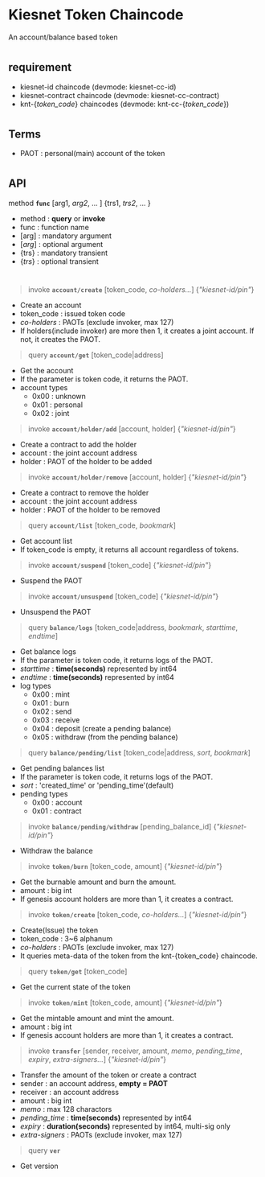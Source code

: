 # Kiesnet Token Chaincode

An account/balance based token

#

## requirement
- kiesnet-id chaincode (devmode: kiesnet-cc-id)
- kiesnet-contract chaincode (devmode: kiesnet-cc-contract)
- knt-{_token_code_} chaincodes (devmode: knt-cc-{_token_code_})

#

## Terms

- PAOT : personal(main) account of the token

#

## API

method __`func`__ [arg1, _arg2_, ... ] {trs1, _trs2_, ... }
- method : __query__ or __invoke__
- func : function name
- [arg] : mandatory argument
- [_arg_] : optional argument
- {trs} : mandatory transient
- {_trs_} : optional transient

#

> invoke __`account/create`__ [token_code, _co-holders..._] {_"kiesnet-id/pin"_}
- Create an account
- token_code : issued token code
- _co-holders_ : PAOTs (exclude invoker, max 127)
- If holders(include invoker) are more then 1, it creates a joint account. If not, it creates the PAOT.

> query __`account/get`__ [token_code|address]
- Get the account
- If the parameter is token code, it returns the PAOT.
- account types
    - 0x00 : unknown
    - 0x01 : personal
    - 0x02 : joint

> invoke __`account/holder/add`__ [account, holder] {_"kiesnet-id/pin"_}
- Create a contract to add the holder
- account : the joint account address
- holder : PAOT of the holder to be added

> invoke __`account/holder/remove`__ [account, holder] {_"kiesnet-id/pin"_}
- Create a contract to remove the holder
- account : the joint account address
- holder : PAOT of the holder to be removed

> query __`account/list`__ [token_code, _bookmark_]
- Get account list
- If token_code is empty, it returns all account regardless of tokens.

> invoke __`account/suspend`__ [token_code] {_"kiesnet-id/pin"_}
- Suspend the PAOT

> invoke __`account/unsuspend`__ [token_code] {_"kiesnet-id/pin"_}
- Unsuspend the PAOT

> query __`balance/logs`__ [token_code|address, _bookmark_, _starttime_, _endtime_]
- Get balance logs
- If the parameter is token code, it returns logs of the PAOT.
- _starttime_ : __time(seconds)__ represented by int64
- _endtime_ : __time(seconds)__ represented by int64
- log types
    - 0x00 : mint
    - 0x01 : burn
    - 0x02 : send
    - 0x03 : receive
    - 0x04 : deposit (create a pending balance)
    - 0x05 : withdraw (from the pending balance)

> query __`balance/pending/list`__ [token_code|address, _sort_, _bookmark_]
- Get pending balances list
- If the parameter is token code, it returns logs of the PAOT.
- _sort_ : 'created_time' or 'pending_time'(default)
- pending types
    - 0x00 : account
    - 0x01 : contract

> invoke __`balance/pending/withdraw`__ [pending_balance_id] {_"kiesnet-id/pin"_}
- Withdraw the balance

> invoke __`token/burn`__ [token_code, amount] {_"kiesnet-id/pin"_}
- Get the burnable amount and burn the amount.
- amount : big int
- If genesis account holders are more than 1, it creates a contract.

> invoke __`token/create`__ [token_code, _co-holders..._] {_"kiesnet-id/pin"_}
- Create(Issue) the token
- token_code : 3~6 alphanum
- _co-holders_ : PAOTs (exclude invoker, max 127)
- It queries meta-data of the token from the knt-{token_code} chaincode.

> query __`token/get`__ [token_code]
- Get the current state of the token

> invoke __`token/mint`__ [token_code, amount] {_"kiesnet-id/pin"_}
- Get the mintable amount and mint the amount.
- amount : big int
- If genesis account holders are more than 1, it creates a contract.

> invoke __`transfer`__ [sender, receiver, amount, _memo_, _pending_time_, _expiry_, _extra-signers..._] {_"kiesnet-id/pin"_}
- Transfer the amount of the token or create a contract
- sender : an account address, __empty = PAOT__
- receiver : an account address
- amount : big int
- _memo_ : max 128 charactors
- _pending_time_ : __time(seconds)__ represented by int64
- _expiry_ : __duration(seconds)__ represented by int64, multi-sig only
- _extra-signers_ : PAOTs (exclude invoker, max 127)

> query __`ver`__
- Get version

